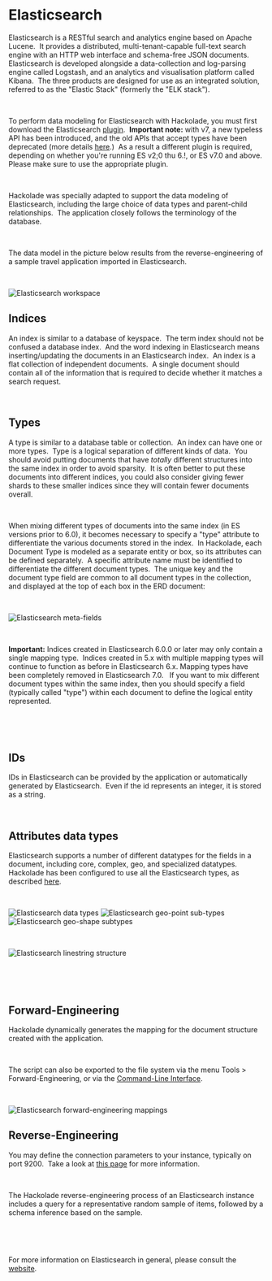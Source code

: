 # Elasticsearch

Elasticsearch is a RESTful search and analytics engine based on Apache Lucene.&nbsp; It provides a distributed, multi-tenant-capable full-text search engine with an HTTP web interface and schema-free JSON documents.&nbsp; Elasticsearch is developed alongside a data-collection and log-parsing engine called Logstash, and an analytics and visualisation platform called Kibana.&nbsp; The three products are designed for use as an integrated solution, referred to as the "Elastic Stack" (formerly the "ELK stack").

&nbsp;

To perform data modeling for Elasticsearch with Hackolade, you must first download the Elasticsearch [plugin](<DownloadadditionalDBtargetplugin.md>).&nbsp; **Important note:** with v7, a new typeless API has been introduced, and the old APIs that accept types have been deprecated (more details [here](<https://www.elastic.co/blog/moving-from-types-to-typeless-apis-in-elasticsearch-7-0> "target=\"\_blank\"").)&nbsp; As a result a different plugin is required, depending on whether you're running ES v2;0 thu 6.\!, or ES v7.0 and above.&nbsp; Please make sure to use the appropriate plugin.

&nbsp;

Hackolade was specially adapted to support the data modeling of Elasticsearch, including the large choice of data types and parent-child relationships.&nbsp; The application closely follows the terminology of the database.

&nbsp;

The data model in the picture below results from the reverse-engineering of a sample travel application imported in Elasticsearch.

&nbsp;

![Elasticsearch workspace](<lib/Elasticsearch%20workspace.png>)

## Indices

An index is similar to a database of keyspace.&nbsp; The term index should not be confused a database index.&nbsp; And the word indexing in Elasticsearch means inserting/updating the documents in an Elasticsearch index.&nbsp; An index is a flat collection of independent documents.  A single document should contain all of the information that is required to decide whether it matches a search request.

&nbsp;

## Types

A type is similar to a database table or collection.&nbsp; An index can have one or more types.&nbsp; Type is a logical separation of different kinds of data.&nbsp; You should avoid putting documents that have *totally* different structures into the same index in order to avoid sparsity.&nbsp; It is often better to put these documents into different indices, you could also consider giving fewer shards to these smaller indices since they will contain fewer documents overall.

&nbsp;

When mixing different types of documents into the same index (in ES versions prior to 6.0), it becomes necessary to specify a "type" attribute to differentiate the various documents stored in the index.&nbsp; In Hackolade, each Document Type is modeled as a separate entity or box, so its attributes can be defined separately.&nbsp; A specific attribute name must be identified to differentiate the different document types.&nbsp; The unique key and the document type field are common to all document types in the collection, and displayed at the top of each box in the ERD document:

&nbsp;

![Elasticsearch meta-fields](<lib/Elasticsearch%20meta-fields.png>)

&nbsp;

**Important:** Indices created in Elasticsearch 6.0.0 or later may only contain a single mapping type.&nbsp; Indices created in 5.x with multiple mapping types will continue to function as before in Elasticsearch 6.x. Mapping types have been completely removed in Elasticsearch 7.0. &nbsp; If you want to mix different document types within the same index, then you should specify a field (typically called "type") within each document to define the logical entity represented.&nbsp;

&nbsp;

&nbsp;

## IDs

IDs in Elasticsearch can be provided by the application or automatically generated by Elasticsearch.&nbsp; Even if the id represents an integer, it is stored as a string.

&nbsp;

## Attributes data types

Elasticsearch supports a number of different datatypes for the fields in a document, including core, complex, geo, and specialized datatypes.&nbsp; Hackolade has been configured to use all the Elasticsearch types, as described [here](<https://www.elastic.co/guide/en/elasticsearch/reference/current/mapping-types.html> "target=\"\_blank\"").

&nbsp;

![Elasticsearch data types](<lib/Elasticsearch%20data%20types.png>) ![Elasticsearch geo-point sub-types](<lib/Elasticsearch%20geo-point%20sub-types.png>)![Elasticsearch geo-shape subtypes](<lib/Elasticsearch%20geo-shape%20subtypes.png>)

&nbsp;

![Elasticsearch linestring structure](<lib/Elasticsearch%20linestring%20structure.png>)

&nbsp;

&nbsp;

## Forward-Engineering

Hackolade dynamically generates the mapping for the document structure created with the application.

&nbsp;

The script can also be exported to the file system via the menu Tools \> Forward-Engineering, or via the [Command-Line Interface](<CommandLineInterface.md>).

&nbsp;

![Elasticsearch forward-engineering mappings](<lib/Elasticsearch%20forward-engineering%20mappings.png>)

## Reverse-Engineering

You may define the connection parameters to your instance, typically on port 9200.&nbsp; Take a look at [this page](<ConnecttoanElasticsearchinstance.md>) for more information.

&nbsp;

The Hackolade reverse-engineering process of an Elasticsearch instance includes a query for a representative random sample of items, followed by a schema inference based on the sample.

&nbsp;

&nbsp;

For more information on Elasticsearch in general, please consult the [website](<https://www.elastic.co/guide/en/elasticsearch/reference/current/getting-started.html> "target=\"\_blank\"").

